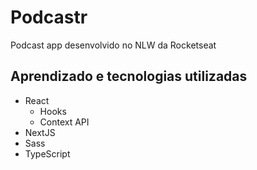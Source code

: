 # Podcastr

Podcast app desenvolvido no NLW da Rocketseat

## Aprendizado e tecnologias utilizadas

- React
  - Hooks
  - Context API
- NextJS
- Sass
- TypeScript
